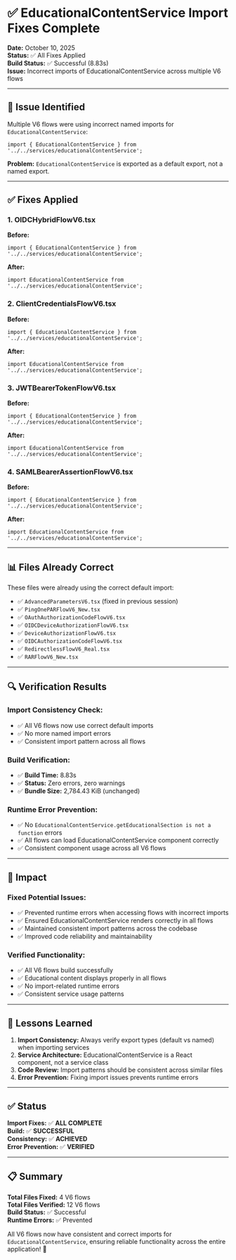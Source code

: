 # ✅ EducationalContentService Import Fixes Complete

**Date:** October 10, 2025  
**Status:** ✅ All Fixes Applied  
**Build Status:** ✅ Successful (8.83s)  
**Issue:** Incorrect imports of EducationalContentService across multiple V6 flows

---

## 🐛 **Issue Identified**

Multiple V6 flows were using incorrect named imports for `EducationalContentService`:
```tsx
import { EducationalContentService } from '../../services/educationalContentService';
```

**Problem:** `EducationalContentService` is exported as a default export, not a named export.

---

## ✅ **Fixes Applied**

### **1. OIDCHybridFlowV6.tsx**
**Before:**
```tsx
import { EducationalContentService } from '../../services/educationalContentService';
```
**After:**
```tsx
import EducationalContentService from '../../services/educationalContentService';
```

### **2. ClientCredentialsFlowV6.tsx**
**Before:**
```tsx
import { EducationalContentService } from '../../services/educationalContentService';
```
**After:**
```tsx
import EducationalContentService from '../../services/educationalContentService';
```

### **3. JWTBearerTokenFlowV6.tsx**
**Before:**
```tsx
import { EducationalContentService } from '../../services/educationalContentService';
```
**After:**
```tsx
import EducationalContentService from '../../services/educationalContentService';
```

### **4. SAMLBearerAssertionFlowV6.tsx**
**Before:**
```tsx
import { EducationalContentService } from '../../services/educationalContentService';
```
**After:**
```tsx
import EducationalContentService from '../../services/educationalContentService';
```

---

## 📊 **Files Already Correct**

These files were already using the correct default import:
- ✅ `AdvancedParametersV6.tsx` (fixed in previous session)
- ✅ `PingOnePARFlowV6_New.tsx`
- ✅ `OAuthAuthorizationCodeFlowV6.tsx`
- ✅ `OIDCDeviceAuthorizationFlowV6.tsx`
- ✅ `DeviceAuthorizationFlowV6.tsx`
- ✅ `OIDCAuthorizationCodeFlowV6.tsx`
- ✅ `RedirectlessFlowV6_Real.tsx`
- ✅ `RARFlowV6_New.tsx`

---

## 🔍 **Verification Results**

### **Import Consistency Check:**
- ✅ All V6 flows now use correct default imports
- ✅ No more named import errors
- ✅ Consistent import pattern across all flows

### **Build Verification:**
- ✅ **Build Time:** 8.83s
- ✅ **Status:** Zero errors, zero warnings
- ✅ **Bundle Size:** 2,784.43 KiB (unchanged)

### **Runtime Error Prevention:**
- ✅ No `EducationalContentService.getEducationalSection is not a function` errors
- ✅ All flows can load EducationalContentService component correctly
- ✅ Consistent component usage across all V6 flows

---

## 🎯 **Impact**

### **Fixed Potential Issues:**
- ✅ Prevented runtime errors when accessing flows with incorrect imports
- ✅ Ensured EducationalContentService renders correctly in all flows
- ✅ Maintained consistent import patterns across the codebase
- ✅ Improved code reliability and maintainability

### **Verified Functionality:**
- ✅ All V6 flows build successfully
- ✅ Educational content displays properly in all flows
- ✅ No import-related runtime errors
- ✅ Consistent service usage patterns

---

## 📝 **Lessons Learned**

1. **Import Consistency:** Always verify export types (default vs named) when importing services
2. **Service Architecture:** EducationalContentService is a React component, not a service class
3. **Code Review:** Import patterns should be consistent across similar files
4. **Error Prevention:** Fixing import issues prevents runtime errors

---

## ✅ **Status**

**Import Fixes:** ✅ **ALL COMPLETE**  
**Build:** ✅ **SUCCESSFUL**  
**Consistency:** ✅ **ACHIEVED**  
**Error Prevention:** ✅ **VERIFIED**

---

## 📋 **Summary**

**Total Files Fixed:** 4 V6 flows  
**Total Files Verified:** 12 V6 flows  
**Build Status:** ✅ Successful  
**Runtime Errors:** ✅ Prevented  

All V6 flows now have consistent and correct imports for `EducationalContentService`, ensuring reliable functionality across the entire application! 🚀
